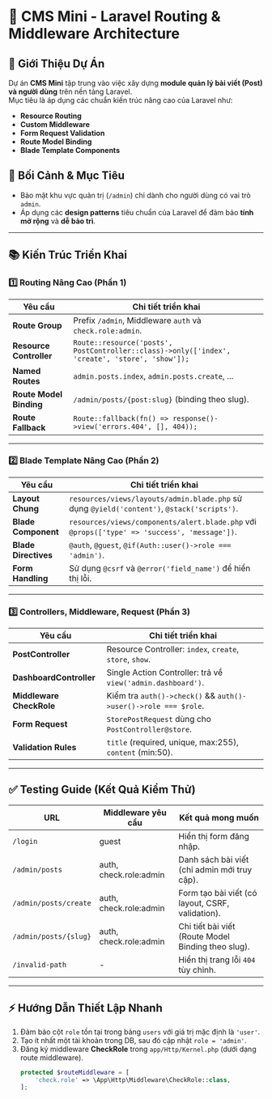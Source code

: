 # 📘 CMS Mini - Laravel Routing & Middleware Architecture

## 💼 Giới Thiệu Dự Án
Dự án **CMS Mini** tập trung vào việc xây dựng **module quản lý bài viết (Post) và người dùng** trên nền tảng Laravel.  
Mục tiêu là áp dụng các chuẩn kiến trúc nâng cao của Laravel như:
- **Resource Routing**
- **Custom Middleware**
- **Form Request Validation**
- **Route Model Binding**
- **Blade Template Components**

## 🧩 Bối Cảnh & Mục Tiêu
- Bảo mật khu vực quản trị (`/admin`) chỉ dành cho người dùng có vai trò `admin`.  
- Áp dụng các **design patterns** tiêu chuẩn của Laravel để đảm bảo **tính mở rộng** và **dễ bảo trì**.

---

## 📚 Kiến Trúc Triển Khai

### 1️⃣ Routing Nâng Cao (Phần 1)
| Yêu cầu | Chi tiết triển khai |
|---------|----------------------|
| **Route Group** | Prefix `/admin`, Middleware `auth` và `check.role:admin`. |
| **Resource Controller** | `Route::resource('posts', PostController::class)->only(['index', 'create', 'store', 'show']);` |
| **Named Routes** | `admin.posts.index`, `admin.posts.create`, ... |
| **Route Model Binding** | `/admin/posts/{post:slug}` (binding theo slug). |
| **Route Fallback** | `Route::fallback(fn() => response()->view('errors.404', [], 404));` |

---

### 2️⃣ Blade Template Nâng Cao (Phần 2)
| Yêu cầu | Chi tiết triển khai |
|---------|----------------------|
| **Layout Chung** | `resources/views/layouts/admin.blade.php` sử dụng `@yield('content')`, `@stack('scripts')`. |
| **Blade Component** | `resources/views/components/alert.blade.php` với `@props(['type' => 'success', 'message'])`. |
| **Blade Directives** | `@auth`, `@guest`, `@if(Auth::user()->role === 'admin')`. |
| **Form Handling** | Sử dụng `@csrf` và `@error('field_name')` để hiển thị lỗi. |

---

### 3️⃣ Controllers, Middleware, Request (Phần 3)
| Yêu cầu | Chi tiết triển khai |
|---------|----------------------|
| **PostController** | Resource Controller: `index`, `create`, `store`, `show`. |
| **DashboardController** | Single Action Controller: trả về `view('admin.dashboard')`. |
| **Middleware CheckRole** | Kiểm tra `auth()->check()` && `auth()->user()->role === $role`. |
| **Form Request** | `StorePostRequest` dùng cho `PostController@store`. |
| **Validation Rules** | `title` (required, unique, max:255), `content` (min:50). |

---

## ✅ Testing Guide (Kết Quả Kiểm Thử)

| URL | Middleware yêu cầu | Kết quả mong muốn |
|-----|--------------------|-------------------|
| `/login` | guest | Hiển thị form đăng nhập. |
| `/admin/posts` | auth, check.role:admin | Danh sách bài viết (chỉ admin mới truy cập). |
| `/admin/posts/create` | auth, check.role:admin | Form tạo bài viết (có layout, CSRF, validation). |
| `/admin/posts/{slug}` | auth, check.role:admin | Chi tiết bài viết (Route Model Binding theo slug). |
| `/invalid-path` | - | Hiển thị trang lỗi `404` tùy chỉnh. |

---

## ⚡ Hướng Dẫn Thiết Lập Nhanh

1. Đảm bảo cột `role` tồn tại trong bảng `users` với giá trị mặc định là `'user'`.  
2. Tạo ít nhất một tài khoản trong DB, sau đó cập nhật `role = 'admin'`.  
3. Đăng ký middleware **CheckRole** trong `app/Http/Kernel.php` (dưới dạng route middleware).  
   ```php
   protected $routeMiddleware = [
       'check.role' => \App\Http\Middleware\CheckRole::class,
   ];
